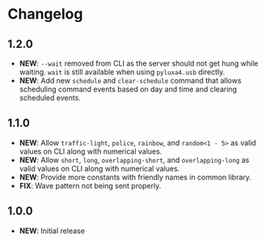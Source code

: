 # Changelog

## 1.2.0

- **NEW**: `--wait` removed from CLI as the server should not get hung while waiting. `wait` is still available when
  using `pyluxa4.usb` directly.
- **NEW**: Add new `schedule` and `clear-schedule` command that allows scheduling command events based on day and time
  and clearing scheduled events.

## 1.1.0

- **NEW**: Allow `traffic-light`, `police`, `rainbow`, and `random<1 - 5>` as valid values on CLI along with numerical
  values.
- **NEW**: Allow `short`, `long`, `overlapping-short`, and `overlapping-long` as valid values on CLI along with
  numerical values.
- **NEW**: Provide more constants with friendly names in common library.
- **FIX**: Wave pattern not being sent properly.

## 1.0.0

- **NEW**: Initial release
